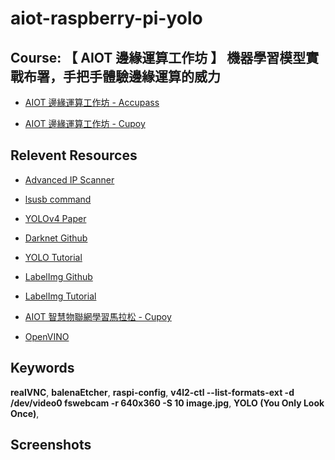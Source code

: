 # aiot-raspberry-pi-yolo

## Course: 【 AIOT 邊緣運算工作坊 】 機器學習模型實戰布署，手把手體驗邊緣運算的威力

- [AIOT 邊緣運算工作坊 - Accupass](https://www.accupass.com/event/2104260655422122073009)

- [AIOT 邊緣運算工作坊 - Cupoy](https://www.cupoy.com/collection/00000179FF737775000000016375706F795F72656C656173654355?layoutType=content)

## Relevent Resources

- [Advanced IP Scanner](https://www.advanced-ip-scanner.com/)

- [lsusb command](https://linuxhint.com/list-usb-devices-linux/)

- [YOLOv4 Paper](https://arxiv.org/abs/2004.10934)

- [Darknet Github](https://github.com/AlexeyAB/darknet)

- [YOLO Tutorial](https://pjreddie.com/darknet/yolo/)

- [LabelImg Github](https://github.com/tzutalin/labelImg)

- [LabelImg Tutorial](https://blog.gtwang.org/useful-tools/labelimg-graphical-image-annotation-tool-tutorial/)

- [AIOT 智慧物聯網學習馬拉松 - Cupoy](https://www.cupoy.com/marathon/000001747674BF4F000000016375706F795F72656C656173654355/intro)

- [OpenVINO](https://github.com/openvinotoolkit/openvino)

## Keywords

**realVNC**, **balenaEtcher**, **raspi-config**, **v4l2-ctl --list-formats-ext -d /dev/video0
fswebcam -r 640x360 -S 10 image.jpg**, **YOLO (You Only Look Once)**, 

## Screenshots